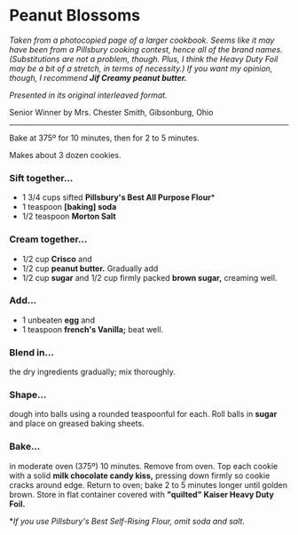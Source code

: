# Peanut Blossoms

*Taken from a photocopied page of a larger cookbook. Seems like it may have been from a Pillsbury cooking contest, hence all of the brand names. (Substitutions are not a problem, though. Plus, I think the Heavy Duty Foil may be a bit of a stretch, in terms of necessity.) If you want my opinion, though, I recommend **Jif Creamy peanut butter.***

*Presented in its original interleaved format.*

Senior Winner by Mrs. Chester Smith, Gibsonburg, Ohio

-----

Bake at 375º for 10 minutes, then for 2 to 5 minutes.

Makes about 3 dozen cookies.

### Sift together...

- 1 3/4 cups sifted **Pillsbury's Best All Purpose Flour***
- 1 teaspoon **[baking] soda**
- 1/2 teaspoon **Morton Salt**

### Cream together...

- 1/2 cup **Crisco** and
- 1/2 cup **peanut butter.** Gradually add
- 1/2 cup **sugar** and
1/2 cup firmly packed **brown sugar,** creaming well.

### Add...

- 1 unbeaten **egg** and
- 1 teaspoon **french's Vanilla;** beat well.

### Blend in...

the dry ingredients gradually; mix thoroughly.

### Shape...

dough into balls using a rounded teaspoonful for each. Roll balls in **sugar** and place on greased baking sheets.

### Bake...

in moderate oven (375º) 10 minutes. Remove from oven. Top each cookie with a solid **milk chocolate candy kiss,** pressing down firmly so cookie cracks around edge. Return to oven; bake 2 to 5 minutes longer until golden brown. Store in flat container covered with **"quilted" Kaiser Heavy Duty Foil.**

**If you use Pillsbury's Best Self-Rising Flour, omit soda and salt.*